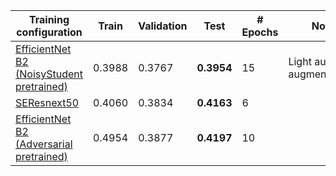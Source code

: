 | Training configuration | Train | Validation | Test | # Epochs | Note |
| --- | --- | --- | --- | --- | --- |
|[EfficientNet B2 (NoisyStudent pretrained)](https://pastebin.com/TQGUPUdi) | 0.3988 | 0.3767 | **0.3954** | 15 | Light audio augmentations |
|[SEResnext50](https://pastebin.com/DmFbzYXm) | 0.4060 | 0.3834 | **0.4163** | 6 | |
|[EfficientNet B2 (Adversarial pretrained)](https://pastebin.com/w18ZFitq) | 0.4954 | 0.3877 | **0.4197** | 10 | |